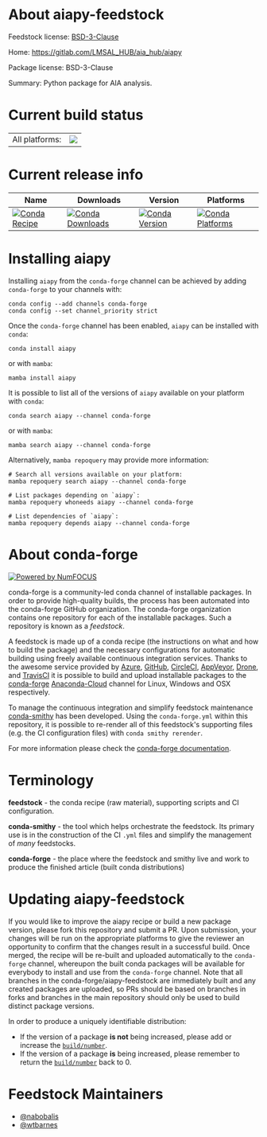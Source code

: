 About aiapy-feedstock
=====================

Feedstock license: [BSD-3-Clause](https://github.com/conda-forge/aiapy-feedstock/blob/main/LICENSE.txt)

Home: https://gitlab.com/LMSAL_HUB/aia_hub/aiapy

Package license: BSD-3-Clause

Summary: Python package for AIA analysis.

Current build status
====================


<table><tr><td>All platforms:</td>
    <td>
      <a href="https://dev.azure.com/conda-forge/feedstock-builds/_build/latest?definitionId=11326&branchName=main">
        <img src="https://dev.azure.com/conda-forge/feedstock-builds/_apis/build/status/aiapy-feedstock?branchName=main">
      </a>
    </td>
  </tr>
</table>

Current release info
====================

| Name | Downloads | Version | Platforms |
| --- | --- | --- | --- |
| [![Conda Recipe](https://img.shields.io/badge/recipe-aiapy-green.svg)](https://anaconda.org/conda-forge/aiapy) | [![Conda Downloads](https://img.shields.io/conda/dn/conda-forge/aiapy.svg)](https://anaconda.org/conda-forge/aiapy) | [![Conda Version](https://img.shields.io/conda/vn/conda-forge/aiapy.svg)](https://anaconda.org/conda-forge/aiapy) | [![Conda Platforms](https://img.shields.io/conda/pn/conda-forge/aiapy.svg)](https://anaconda.org/conda-forge/aiapy) |

Installing aiapy
================

Installing `aiapy` from the `conda-forge` channel can be achieved by adding `conda-forge` to your channels with:

```
conda config --add channels conda-forge
conda config --set channel_priority strict
```

Once the `conda-forge` channel has been enabled, `aiapy` can be installed with `conda`:

```
conda install aiapy
```

or with `mamba`:

```
mamba install aiapy
```

It is possible to list all of the versions of `aiapy` available on your platform with `conda`:

```
conda search aiapy --channel conda-forge
```

or with `mamba`:

```
mamba search aiapy --channel conda-forge
```

Alternatively, `mamba repoquery` may provide more information:

```
# Search all versions available on your platform:
mamba repoquery search aiapy --channel conda-forge

# List packages depending on `aiapy`:
mamba repoquery whoneeds aiapy --channel conda-forge

# List dependencies of `aiapy`:
mamba repoquery depends aiapy --channel conda-forge
```


About conda-forge
=================

[![Powered by
NumFOCUS](https://img.shields.io/badge/powered%20by-NumFOCUS-orange.svg?style=flat&colorA=E1523D&colorB=007D8A)](https://numfocus.org)

conda-forge is a community-led conda channel of installable packages.
In order to provide high-quality builds, the process has been automated into the
conda-forge GitHub organization. The conda-forge organization contains one repository
for each of the installable packages. Such a repository is known as a *feedstock*.

A feedstock is made up of a conda recipe (the instructions on what and how to build
the package) and the necessary configurations for automatic building using freely
available continuous integration services. Thanks to the awesome service provided by
[Azure](https://azure.microsoft.com/en-us/services/devops/), [GitHub](https://github.com/),
[CircleCI](https://circleci.com/), [AppVeyor](https://www.appveyor.com/),
[Drone](https://cloud.drone.io/welcome), and [TravisCI](https://travis-ci.com/)
it is possible to build and upload installable packages to the
[conda-forge](https://anaconda.org/conda-forge) [Anaconda-Cloud](https://anaconda.org/)
channel for Linux, Windows and OSX respectively.

To manage the continuous integration and simplify feedstock maintenance
[conda-smithy](https://github.com/conda-forge/conda-smithy) has been developed.
Using the ``conda-forge.yml`` within this repository, it is possible to re-render all of
this feedstock's supporting files (e.g. the CI configuration files) with ``conda smithy rerender``.

For more information please check the [conda-forge documentation](https://conda-forge.org/docs/).

Terminology
===========

**feedstock** - the conda recipe (raw material), supporting scripts and CI configuration.

**conda-smithy** - the tool which helps orchestrate the feedstock.
                   Its primary use is in the construction of the CI ``.yml`` files
                   and simplify the management of *many* feedstocks.

**conda-forge** - the place where the feedstock and smithy live and work to
                  produce the finished article (built conda distributions)


Updating aiapy-feedstock
========================

If you would like to improve the aiapy recipe or build a new
package version, please fork this repository and submit a PR. Upon submission,
your changes will be run on the appropriate platforms to give the reviewer an
opportunity to confirm that the changes result in a successful build. Once
merged, the recipe will be re-built and uploaded automatically to the
`conda-forge` channel, whereupon the built conda packages will be available for
everybody to install and use from the `conda-forge` channel.
Note that all branches in the conda-forge/aiapy-feedstock are
immediately built and any created packages are uploaded, so PRs should be based
on branches in forks and branches in the main repository should only be used to
build distinct package versions.

In order to produce a uniquely identifiable distribution:
 * If the version of a package **is not** being increased, please add or increase
   the [``build/number``](https://docs.conda.io/projects/conda-build/en/latest/resources/define-metadata.html#build-number-and-string).
 * If the version of a package **is** being increased, please remember to return
   the [``build/number``](https://docs.conda.io/projects/conda-build/en/latest/resources/define-metadata.html#build-number-and-string)
   back to 0.

Feedstock Maintainers
=====================

* [@nabobalis](https://github.com/nabobalis/)
* [@wtbarnes](https://github.com/wtbarnes/)

